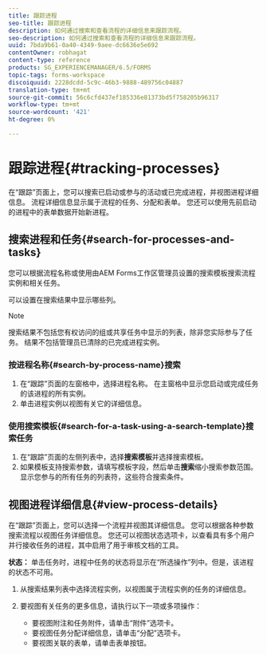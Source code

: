 ```yaml
---
title: 跟踪进程
seo-title: 跟踪进程
description: 如何通过搜索和查看流程的详细信息来跟踪流程。
seo-description: 如何通过搜索和查看流程的详细信息来跟踪流程。
uuid: 7bda9b61-0a40-4349-9aee-dc6636e5e692
contentOwner: robhagat
content-type: reference
products: SG_EXPERIENCEMANAGER/6.5/FORMS
topic-tags: forms-workspace
discoiquuid: 2228dcdd-5c9c-46b3-9888-489756c04887
translation-type: tm+mt
source-git-commit: 56c6cfd437ef185336e81373bd5f758205b96317
workflow-type: tm+mt
source-wordcount: '421'
ht-degree: 0%

---
```



# 跟踪进程{#tracking-processes}

在“跟踪”页面上，您可以搜索已启动或参与的活动或已完成进程，并视图进程详细信息。 流程详细信息显示属于流程的任务、分配和表单。 您还可以使用先前启动的进程中的表单数据开始新进程。

## 搜索进程和任务{#search-for-processes-and-tasks}

您可以根据流程名称或使用由AEM Forms工作区管理员设置的搜索模板搜索流程实例和相关任务。

可以设置在搜索结果中显示哪些列。

>[!NOTE]
>
>搜索结果不包括您有权访问的组或共享任务中显示的列表，除非您实际参与了任务。 结果不包括管理员已清除的已完成进程实例。

### 按进程名称{#search-by-process-name}搜索

1. 在“跟踪”页面的左窗格中，选择进程名称。 在主窗格中显示您启动或完成任务的该进程的所有实例。
1. 单击进程实例以视图有关它的详细信息。

### 使用搜索模板{#search-for-a-task-using-a-search-template}搜索任务

1. 在“跟踪”页面的左侧列表中，选择&#x200B;**搜索模板**&#x200B;并选择搜索模板。
1. 如果模板支持搜索参数，请填写模板字段，然后单击&#x200B;**搜索**&#x200B;缩小搜索参数范围。 显示您参与的所有任务的列表符，这些符合搜索条件。

## 视图进程详细信息{#view-process-details}

在“跟踪”页面上，您可以选择一个流程并视图其详细信息。 您可以根据各种参数搜索流程以视图任务详细信息。 您还可以视图状态选项卡，以查看具有多个用户并行接收任务的进程，其中启用了用于审核文档的工具。

**状态：** 单击任务时，进程中任务的状态将显示在“所选操作”列中。但是，该进程的状态不可用。

1. 从搜索结果列表中选择流程实例，以视图属于流程实例的任务的详细信息。
1. 要视图有关任务的更多信息，请执行以下一项或多项操作：

   * 要视图附注和任务附件，请单击“附件”选项卡。
   * 要视图任务分配详细信息，请单击“分配”选项卡。
   * 要视图关联的表单，请单击表单按钮。
